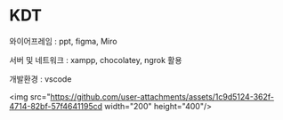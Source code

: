 # KDT

와이어프레임 : ppt, figma, Miro

서버 및 네트워크 : xampp, chocolatey, ngrok 활용

개발환경 : vscode

<img src="https://github.com/user-attachments/assets/1c9d5124-362f-4714-82bf-57f4641195cd width="200" height="400"/>
